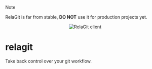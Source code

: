> [!NOTE]
> RelaGit is far from stable, **DO NOT** use it for production projects yet.

<div align="center">
	<picture>
	  <source media="(prefers-color-scheme: dark)" srcset="https://rela.dev/assets/projects/client-dark.png">
	  <source media="(prefers-color-scheme: light)" srcset="https://rela.dev/assets/projects/client-light.png">
	  <img alt="RelaGit client" src="https://rela.dev/assets/projects/client-light.png">
	</picture>
</div>

# relagit

Take back control over your git workflow.
